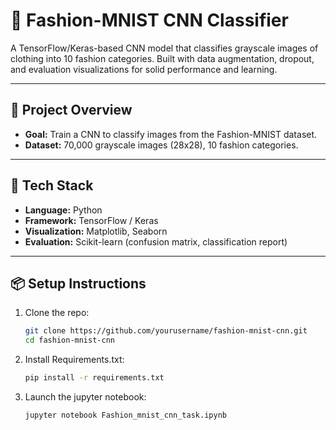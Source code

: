 # 👕 Fashion-MNIST CNN Classifier

A TensorFlow/Keras-based CNN model that classifies grayscale images of clothing into 10 fashion categories. Built with data augmentation, dropout, and evaluation visualizations for solid performance and learning.

---

## 🚀 Project Overview

- **Goal:** Train a CNN to classify images from the Fashion-MNIST dataset.
- **Dataset:** 70,000 grayscale images (28x28), 10 fashion categories.

---

## 🧠 Tech Stack

- **Language:** Python
- **Framework:** TensorFlow / Keras
- **Visualization:** Matplotlib, Seaborn
- **Evaluation:** Scikit-learn (confusion matrix, classification report)

---

## 📦 Setup Instructions

1. Clone the repo:
   ```bash
   git clone https://github.com/yourusername/fashion-mnist-cnn.git
   cd fashion-mnist-cnn
   ```

2. Install Requirements.txt:
   ```bash
   pip install -r requirements.txt
   ```
3. Launch the jupyter notebook:
   ```bash
   jupyter notebook Fashion_mnist_cnn_task.ipynb
   ```
